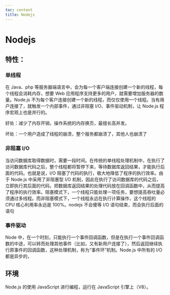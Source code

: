```yaml
---
toc: content
title: Nodejs
---
```


# Nodejs

## 特性：

### 单线程

在 Java、php 等服务器端语言中，会为每一个客户端连接创建一个新的线程，每个线程会消耗内存，想要 Web 应用程序支持更多的用户，就需要增加服务器的数量。Node.js 不为每个客户连接创建一个新的线程，而仅仅使用一个线程。当有用户连接了，就触发一个内部事件，通过非阻塞 I/O、事件驱动机制，让 Node.js 程序宏观上也是并行的。

好处：减少了内存开销，操作系统的内存换页，最擅长高并发。

坏处：一个用户造成了线程的崩溃，整个服务都崩溃了，其他人也崩溃了

### 非阻塞 I/O

当访问数据库取得数据时，需要一段时间。在传统的单线程处理机制中，在执行了访问数据库代码之后，整个线程都将暂停下来，等待数据库返回结果，才能执行后面的代码。也就是说，I/O 阻塞了代码的执行，极大地降低了程序的执行效率。由于 Node.js 中采用了非阻塞型 I/O 机制，因此在执行了访问数据库的代码之后，立即执行其后面的代码，把数据库返回结果的处理代码放在回调函数中，从而提高了程序的执行效率。阻塞模式下，一个线程只能处理一项任务，要想提高吞吐量必须通过多线程。而非阻塞模式下，一个线程永远在执行计算操作，这个线程的 CPU 核心利用率永远是 100%。nodejs 不会傻等 I/O 语句结束，而会执行后面的语句

### 事件驱动

Node 中，在一个时刻，只能执行一个事件回调函数，但是在执行一个事件回调函数的中途，可以转而处理其他事件（比如，又有新用户连接了），然后返回继续执行原事件的回调函数，这种处理机制，称为“事件环”机制。Node.js 中所有的 I/O 都是异步的，

## 环境

Node.js 的使用 JavaScript 进行编程，运行在 JavaScript 引擎上（V8）。

